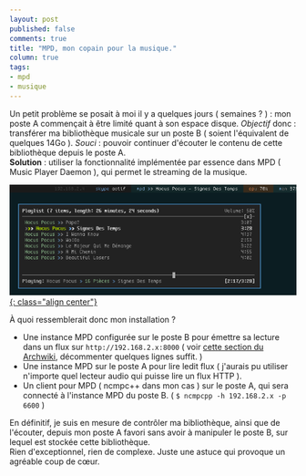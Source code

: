 ```yaml
---
layout: post
published: false
comments: true
title: "MPD, mon copain pour la musique."
column: true
tags:
- mpd
- musique
---
```

Un petit problème se posait à moi il y a quelques jours ( semaines ? ) : mon poste A commençait à être limité quant à son espace disque. *Objectif* donc : transférer ma bibliothèque musicale sur un poste B ( soient l'équivalent de quelques 14Go ). *Souci* : pouvoir continuer d'écouter le contenu de cette bibliothèque depuis le poste A.  
**Solution** : utiliser la fonctionnalité implémentée par essence dans MPD ( Music Player Daemon ), qui permet le streaming de la musique.

[![NCMPC++ personnel](/images/mpd/ncmpcpp.png){: class="align center"}](/images/mpd/ncmpcpp.png)

À quoi ressemblerait donc mon installation ?
* Une instance MPD configurée sur le poste B pour émettre sa lecture dans un flux sur `http://192.168.2.x:8000` ( voir [cette section du Archwiki](https://wiki.archlinux.org/index.php/MPD/Tips_and_Tricks#HTTP_Streaming), décommenter quelques lignes suffit. )
* Une instance MPD sur le poste A pour lire ledit flux ( j'aurais pu utiliser n'importe quel lecteur audio qui puisse lire un flux HTTP ).
* Un client pour MPD ( ncmpc++ dans mon cas ) sur le poste A, qui sera connecté à l'instance MPD du poste B. ( `$ ncmpcpp -h 192.168.2.x -p 6600` )

En définitif, je suis en mesure de contrôler ma bibliothèque, ainsi que de l'écouter, depuis mon poste A favori sans avoir à manipuler le poste B, sur lequel est stockée cette bibliothèque.  
Rien d'exceptionnel, rien de complexe. Juste une astuce qui provoque un agréable coup de cœur.
